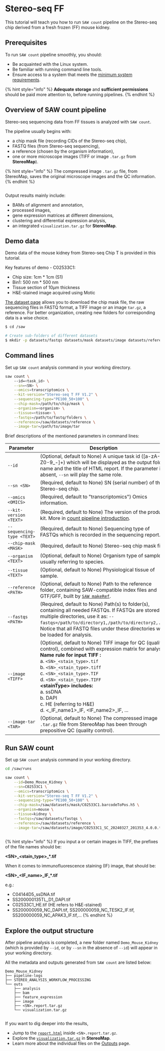 # Stereo-seq FF

This tutorial will teach you how to run `SAW count` pipeline on the Stereo-seq chip derived from a fresh frozen (FF) mouse kidney.

## Prerequisites

To run `SAW count` pipeline smoothly, you should:

* Be acquainted with the Linux system.
* Be familiar with running command line tools.
* Ensure access to a system that meets the [minimum system requirements](../download-center.md#system-requirements).

{% hint style="info" %}
**Adequate storage** and **sufficient permissions** should be paid more attention to, before running pipelines.
{% endhint %}

## Overview of SAW count pipeline

Stereo-seq sequencing data from FF tissues is analyzed with `SAW count`.

The pipeline usually begins with:

* a chip mask file (recording CIDs of the Stereo-seq chip),
* FASTQ files (from Stereo-seq sequencing),
* a reference (chosen by the organism information),
* one or more microscope images (TIFF or image `.tar.gz` from **StereoMap**).

{% hint style="info" %}
The compressed image `.tar.gz` file, from StereoMap, saves the original microscope images and the QC information.
{% endhint %}

<figure><img src="../img/assets/SAW_counf_for_FF.png" alt=""><figcaption></figcaption></figure>

Output results mainly include:

* BAMs of alignment and annotation,
* processed images,
* gene expression matrices at different dimensions,
* clustering and differential expression analysis,
* an integrated `visualization.tar.gz` for **StereoMap**.

## Demo data

Demo data of the mouse kidney from Stereo-seq Chip T is provided in this tutorial.

Key features of demo - C02533C1:

* Chip size: 1cm \* 1cm (S1)
* Bin1: 500 nm \* 500 nm
* Tissue section of 10μm thickness
* H&E-stained image acquired using Motic

[The dataset page](http://116.6.21.110:8090/share/21bb9df9-e6c5-47c5-9aa8-29f2d23a6df4) allows you to download the chip mask file, the raw sequencing files in FASTQ format, a TIFF image or an image `tar.gz`,  a reference. For better organization, creating new folders for corresponding data is a wise choice.

```sh
$ cd /saw

# Create sub-folders of different datasets
$ mkdir -p datasets/fastqs datasets/mask datasets/image datasets/reference
```

## Command lines

Set up `SAW count` analysis command in your working directory.

```sh
saw count \    
    --id=<task_id> \
    --sn=<SN> \
    --omics=transcriptomics \
    --kit-version="Stereo-seq T FF V1.2" \
    --sequencing-type="PE100_50+100" \
    --chip-mask=/path/to/chip/mask \
    --organism=<organism> \
    --tissue=<tissue> \
    --fastqs=/path/to/fastq/folders \
    --reference=/saw/datasets/reference \
    --image-tar=/path/to/image/tar

```

Brief descriptions of the mentioned parameters in command lines:

<table><thead><tr><th width="208">Parameter</th><th>Description</th></tr></thead><tbody><tr><td><code>--id</code></td><td>(Optional, default to None) A unique task id ([a-zA-Z0-9_-]+) which will be displayed as the output folder name and the title of HTML report. If the parameter is absent, <code>--sn</code> will play the same role.</td></tr><tr><td><code>--sn &#x3C;SN></code></td><td>(Required, default to None) SN (serial number) of the Stereo-seq chip.</td></tr><tr><td><code>--omics &#x3C;OMICS></code></td><td>(Required, default to "transcriptomics") Omics information.</td></tr><tr><td><code>--kit-version &#x3C;TEXT></code></td><td>(Required, default to None) The version of the product kit. More in <a href="../analysis/pipelines/count/">count pipeline introduction</a>.</td></tr><tr><td><code>--sequencing-type &#x3C;TEXT></code></td><td>(Required, default to None) Sequencing type of FASTQs which is recorded in the sequencing report.</td></tr><tr><td><code>--chip-mask &#x3C;MASK></code></td><td>(Required, default to None) Stereo-seq chip mask file.</td></tr><tr><td><code>--organism &#x3C;TEXT></code></td><td>(Optional, default to None) Organism type of sample, usually referring to species.</td></tr><tr><td><code>--tissue &#x3C;TEXT></code></td><td>(Optional, default to None) Physiological tissue of sample.</td></tr><tr><td><code>--reference &#x3C;PATH></code></td><td>(Optional, default to None) Path to the reference folder, containing SAW-compatible index files and GTF/GFF, built by <a href="preparation-of-reference.md#for-star"><code>SAW makeRef</code></a>.</td></tr><tr><td><code>--fastqs &#x3C;PATH></code></td><td>(Required, default to None) Path(s) to folder(s), containing all needed FASTQs. If FASTQs are stored in multiple directories, use it as: <code>--fastqs=/path/to/directory1,/path/to/directory2,...</code>.  Notice that all FASTQ files under these directories will be loaded for analysis. </td></tr><tr><td><code>--image &#x3C;TIFF></code></td><td>(Optional, default to None) TIFF image for QC (quality control), combined with expression matrix for analysis.<br><strong>Name rule for input TIFF :</strong><br>a. <code>&#x3C;SN>_&#x3C;stain_type>.tif</code><br>b. <code>&#x3C;SN>_&#x3C;stain_type>.tiff</code><br>c. <code>&#x3C;SN>_&#x3C;stain_type>.TIF</code><br>d. <code>&#x3C;SN>_&#x3C;stain_type>.TIFF</code><br><strong>&#x3C;stainType> includes:</strong><br>a. ssDNA<br>b. DAPI<br>c. HE (referring to H&#x26;E)<br>d. &#x3C;_IF_name1>_IF, &#x3C;IF_name2>_IF, ...</td></tr><tr><td><code>--image-tar &#x3C;TAR></code></td><td>(Optional, default to None) The compressed image <code>.tar.gz</code> file from StereoMap has been through prepositive QC (quality control).</td></tr></tbody></table>

## Run SAW count

Set up `SAW count` analysis command in your working directory.

```sh
cd /saw/runs

saw count \
    --id=Demo_Mouse_Kidney \
    --sn=C02533C1 \
    --omics=transcriptomics \
    --kit-version="Stereo-seq T FF V1.2" \
    --sequencing-type="PE100_50+100" \
    --chip-mask=/saw/datasets/mask/C02533C1.barcodeToPos.h5 \
    --organism=mouse \
    --tissue=kidney \
    --fastqs=/saw/datasets/fastqs \
    --reference=/saw/datasets/reference \
    --image-tar=/saw/datasets/image/C02533C1_SC_20240327_201353_4.0.0.tar.gz
    
```

{% hint style="info" %}
If you input a or certain images in TIFF, the prefixes of the file names should be:

**\<SN>\_\<stain\_type>\_\*.tif**

When it comes to immunofluorescence staining (IF) image, that should be:

**\<SN>\_\<IF\_name>\_IF\_\*.tif**

e.g.:

* C04144D5\_ssDNA.tif
* SS200000135TL\_D1\_DAPI.tif
* C02533C1\_HE.tif (HE refers to H&E-stained)
* SS200000059\_NC\_DAPI.tif, SS200000059\_NC\_TESK2\_IF.tif, SS200000059\_NC\_APAK3\_IF.tif,...
{% endhint %}

## Explore the output structure

After pipeline analysis is completed, a new folder named `Demo_Mouse_Kidney` (which is provided by `--id`, or by `--sn` in the absence of `--id`) will appear in your working directory.

All the metadata and outputs generated from `SAW count` are listed below:

```
Demo_Mouse_Kidney
├── pipeline-logs
├── STEREO_ANALYSIS_WORKFLOW_PROCESSING
└── outs
    ├── analysis
    ├── bam
    ├── feature_expression
    ├── image
    ├── <SN>.report.tar.gz
    └── visualization.tar.gz
```

<figure><img src="../img/assets/Analysis_outputs.png" alt=""><figcaption></figcaption></figure>

If you want to dig deeper into the results,

* Jump to the [`report.html`](../analysis/outputs/html-report.md) inside `<SN>.report.tar.gz`.
* Explore the [`visualization.tar.gz`](../analysis/outputs/count-outputs.md#visualization.tar.gz) in **StereoMap**.
* Learn more about the individual files on the [Outputs](../analysis/outputs/) page.
